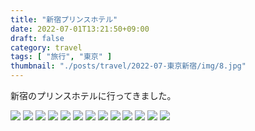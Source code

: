 ```yaml
---
title: "新宿プリンスホテル"
date: 2022-07-01T13:21:50+09:00
draft: false
category: travel
tags: [ "旅行", "東京" ]
thumbnail: "./posts/travel/2022-07-東京新宿/img/8.jpg"
---
```

新宿のプリンスホテルに行ってきました。  
<!--more-->
![](./img/1.jpg)
![](./img/2.jpg)
![](./img/3.jpg)
![](./img/4.jpg)
![](./img/5.jpg)
![](./img/6.jpg)
![](./img/7.jpg)
![](./img/8.jpg)
![](./img/9.jpg)
![](./img/10.jpg)
![](./img/11.jpg)
![](./img/12.jpg)
![](./img/13.jpg)
